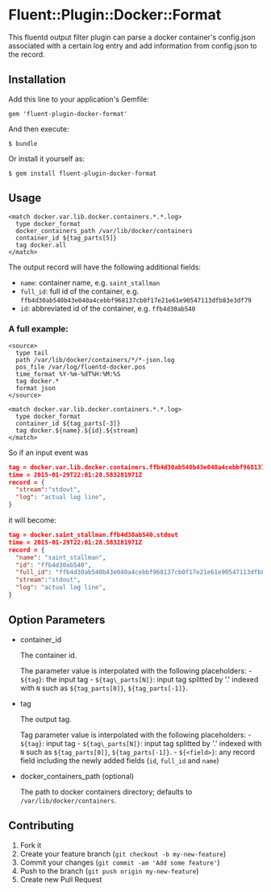 # Fluent::Plugin::Docker::Format

This fluentd output filter plugin can parse a docker container's config.json associated with a certain log entry and add information from config.json to the record.


## Installation

Add this line to your application's Gemfile:

    gem 'fluent-plugin-docker-format'

And then execute:

    $ bundle

Or install it yourself as:

    $ gem install fluent-plugin-docker-format


## Usage

```
<match docker.var.lib.docker.containers.*.*.log>
  type docker_format
  docker_containers_path /var/lib/docker/containers
  container_id ${tag_parts[5]}
  tag docker.all
</match>
```

The output record will have the following additional fields:
  - `name`: container name, e.g. `saint_stallman`
  - `full_id`: full id of the container,
    e.g. `ffb4d30ab540b43e040a4cebbf968137cb0f17e21e61e90547113dfb83e3df79`
  - `id`: abbreviated id of the container, e.g. `ffb4d30ab540`

### A full example:

```
<source>
  type tail
  path /var/lib/docker/containers/*/*-json.log
  pos_file /var/log/fluentd-docker.pos
  time_format %Y-%m-%dT%H:%M:%S
  tag docker.*
  format json
</source>

<match docker.var.lib.docker.containers.*.*.log>
  type docker_format
  container_id ${tag_parts[-3]}
  tag docker.${name}.${id}.${stream}
</match>
```

So if an input event was

```json
tag = docker.var.lib.docker.containers.ffb4d30ab540b43e040a4cebbf968137cb0f17e21e61e90547113dfb83e3df79.ffb4d30ab540b43e040a4cebbf968137cb0f17e21e61e90547113dfb83e3df79-json.log
time = 2015-01-29T22:01:28.583281971Z
record = {
  "stream":"stdout",
  "log": "actual log line",
}
```

it will become:

```json
tag = docker.saint_stallman.ffb4d30ab540.stdout
time = 2015-01-29T22:01:28.583281971Z
record = {
  "name": "saint_stallman",
  "id": "ffb4d30ab540",
  "full_id": "ffb4d30ab540b43e040a4cebbf968137cb0f17e21e61e90547113dfb83e3df79",
  "stream":"stdout",
  "log": "actual log line",
}
```

## Option Parameters

- container_id

    The container id.

    The parameter value is interpolated with the following placeholders:
      - `${tag}`: the input tag
      - `${tag\_parts[N]}`: input tag splitted by '.' indexed with `N` such as
        `${tag_parts[0]}`, `${tag_parts[-1]}`. 

- tag

    The output tag.

    Tag parameter value is interpolated with the following placeholders:
      - `${tag}`: input tag
      - `${tag\_parts[N]}`: input tag splitted by '.' indexed with `N` such as
        `${tag_parts[0]}`, `${tag_parts[-1]}`. 
      - `${<field>}`: any record field including the newly added fields
	(`id`, `full_id` and `name`)

- docker_containers_path (optional)

    The path to docker containers directory;
    defaults to `/var/lib/docker/containers`.

## Contributing

1. Fork it
2. Create your feature branch (`git checkout -b my-new-feature`)
3. Commit your changes (`git commit -am 'Add some feature'`)
4. Push to the branch (`git push origin my-new-feature`)
5. Create new Pull Request

